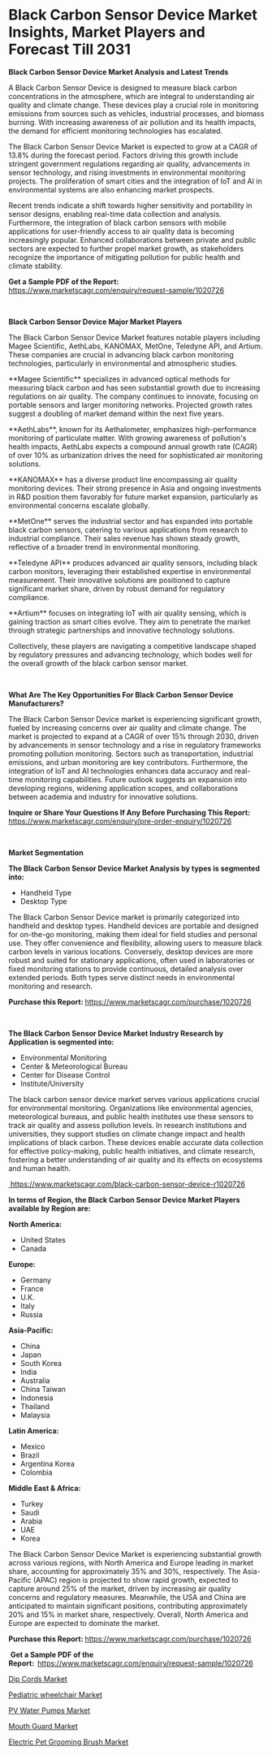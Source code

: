 <p><h1>Black Carbon Sensor Device Market Insights, Market Players and Forecast Till 2031</h1></p><p><strong>Black Carbon Sensor Device Market Analysis and Latest Trends</strong></p>
<p><p>A Black Carbon Sensor Device is designed to measure black carbon concentrations in the atmosphere, which are integral to understanding air quality and climate change. These devices play a crucial role in monitoring emissions from sources such as vehicles, industrial processes, and biomass burning. With increasing awareness of air pollution and its health impacts, the demand for efficient monitoring technologies has escalated.</p><p>The Black Carbon Sensor Device Market is expected to grow at a CAGR of 13.8% during the forecast period. Factors driving this growth include stringent government regulations regarding air quality, advancements in sensor technology, and rising investments in environmental monitoring projects. The proliferation of smart cities and the integration of IoT and AI in environmental systems are also enhancing market prospects.</p><p>Recent trends indicate a shift towards higher sensitivity and portability in sensor designs, enabling real-time data collection and analysis. Furthermore, the integration of black carbon sensors with mobile applications for user-friendly access to air quality data is becoming increasingly popular. Enhanced collaborations between private and public sectors are expected to further propel market growth, as stakeholders recognize the importance of mitigating pollution for public health and climate stability.</p></p>
<p><strong>Get a Sample PDF of the Report:&nbsp;</strong> <a href="https://www.marketscagr.com/enquiry/request-sample/1020726?utm_campaign=1278&utm_medium=2&utm_source=Github&utm_content=ia&utm_term=18102024&utm_id=black-carbon-sensor-device">https://www.marketscagr.com/enquiry/request-sample/1020726</a></p>
<p>&nbsp;</p>
<p><strong>Black Carbon Sensor Device Major Market Players</strong></p>
<p><p>The Black Carbon Sensor Device Market features notable players including Magee Scientific, AethLabs, KANOMAX, MetOne, Teledyne API, and Artium. These companies are crucial in advancing black carbon monitoring technologies, particularly in environmental and atmospheric studies.</p><p>**Magee Scientific** specializes in advanced optical methods for measuring black carbon and has seen substantial growth due to increasing regulations on air quality. The company continues to innovate, focusing on portable sensors and larger monitoring networks. Projected growth rates suggest a doubling of market demand within the next five years.</p><p>**AethLabs**, known for its Aethalometer, emphasizes high-performance monitoring of particulate matter. With growing awareness of pollution's health impacts, AethLabs expects a compound annual growth rate (CAGR) of over 10% as urbanization drives the need for sophisticated air monitoring solutions.</p><p>**KANOMAX** has a diverse product line encompassing air quality monitoring devices. Their strong presence in Asia and ongoing investments in R&D position them favorably for future market expansion, particularly as environmental concerns escalate globally.</p><p>**MetOne** serves the industrial sector and has expanded into portable black carbon sensors, catering to various applications from research to industrial compliance. Their sales revenue has shown steady growth, reflective of a broader trend in environmental monitoring.</p><p>**Teledyne API** produces advanced air quality sensors, including black carbon monitors, leveraging their established expertise in environmental measurement. Their innovative solutions are positioned to capture significant market share, driven by robust demand for regulatory compliance.</p><p>**Artium** focuses on integrating IoT with air quality sensing, which is gaining traction as smart cities evolve. They aim to penetrate the market through strategic partnerships and innovative technology solutions.</p><p>Collectively, these players are navigating a competitive landscape shaped by regulatory pressures and advancing technology, which bodes well for the overall growth of the black carbon sensor market.</p></p>
<p>&nbsp;</p>
<p><strong>What Are The Key Opportunities For Black Carbon Sensor Device Manufacturers?</strong></p>
<p><p>The Black Carbon Sensor Device market is experiencing significant growth, fueled by increasing concerns over air quality and climate change. The market is projected to expand at a CAGR of over 15% through 2030, driven by advancements in sensor technology and a rise in regulatory frameworks promoting pollution monitoring. Sectors such as transportation, industrial emissions, and urban monitoring are key contributors. Furthermore, the integration of IoT and AI technologies enhances data accuracy and real-time monitoring capabilities. Future outlook suggests an expansion into developing regions, widening application scopes, and collaborations between academia and industry for innovative solutions.</p></p>
<p><strong>Inquire or Share Your Questions If Any Before Purchasing This Report:</strong> <a href="https://www.marketscagr.com/enquiry/pre-order-enquiry/1020726?utm_campaign=1278&utm_medium=2&utm_source=Github&utm_content=ia&utm_term=18102024&utm_id=black-carbon-sensor-device">https://www.marketscagr.com/enquiry/pre-order-enquiry/1020726</a></p>
<p>&nbsp;</p>
<p><strong>Market Segmentation</strong></p>
<p><strong>The Black Carbon Sensor Device Market Analysis by types is segmented into:</strong></p>
<p><ul><li>Handheld Type</li><li>Desktop Type</li></ul></p>
<p><p>The Black Carbon Sensor Device market is primarily categorized into handheld and desktop types. Handheld devices are portable and designed for on-the-go monitoring, making them ideal for field studies and personal use. They offer convenience and flexibility, allowing users to measure black carbon levels in various locations. Conversely, desktop devices are more robust and suited for stationary applications, often used in laboratories or fixed monitoring stations to provide continuous, detailed analysis over extended periods. Both types serve distinct needs in environmental monitoring and research.</p></p>
<p><strong>Purchase this Report:&nbsp;</strong><a href="https://www.marketscagr.com/purchase/1020726?utm_campaign=1278&utm_medium=2&utm_source=Github&utm_content=ia&utm_term=18102024&utm_id=black-carbon-sensor-device">https://www.marketscagr.com/purchase/1020726</a></p>
<p>&nbsp;</p>
<p><strong>The Black Carbon Sensor Device Market Industry Research by Application is segmented into:</strong></p>
<p><ul><li>Environmental Monitoring</li><li>Center & Meteorological Bureau</li><li>Center for Disease Control</li><li>Institute/University</li></ul></p>
<p><p>The black carbon sensor device market serves various applications crucial for environmental monitoring. Organizations like environmental agencies, meteorological bureaus, and public health institutes use these sensors to track air quality and assess pollution levels. In research institutions and universities, they support studies on climate change impact and health implications of black carbon. These devices enable accurate data collection for effective policy-making, public health initiatives, and climate research, fostering a better understanding of air quality and its effects on ecosystems and human health.</p></p>
<p><a href="https://www.marketscagr.com/black-carbon-sensor-device-r1020726?utm_campaign=1278&utm_medium=2&utm_source=Github&utm_content=ia&utm_term=18102024&utm_id=black-carbon-sensor-device">&nbsp;https://www.marketscagr.com/black-carbon-sensor-device-r1020726</a></p>
<p><strong>In terms of Region, the Black Carbon Sensor Device Market Players available by Region are:</strong></p>
<p>
    <p> <strong> North America: </strong>
        <ul>
            <li>United States</li>
            <li>Canada</li>
        </ul>
        </p> 
    <p> <strong> Europe: </strong>
        <ul>
            <li>Germany</li>
            <li>France</li>
            <li>U.K.</li>
            <li>Italy</li>
            <li>Russia</li>
        </ul>
        </p> 
    <p> <strong> Asia-Pacific: </strong>
        <ul>
            <li>China</li>
            <li>Japan</li>
            <li>South Korea</li>
            <li>India</li>
            <li>Australia</li>
            <li>China Taiwan</li>
            <li>Indonesia</li>
            <li>Thailand</li>
            <li>Malaysia</li>
        </ul>
        </p> 
    <p> <strong> Latin America: </strong>
        <ul>
            <li>Mexico</li>
            <li>Brazil</li>
            <li>Argentina Korea</li>
            <li>Colombia</li>
        </ul>
        </p> 
    <p> <strong> Middle East & Africa: </strong>
        <ul>
            <li>Turkey</li>
            <li>Saudi</li>
            <li>Arabia</li>
            <li>UAE</li>
            <li>Korea</li>
        </ul>
    </p>
    </p>
<p><p>The Black Carbon Sensor Device Market is experiencing substantial growth across various regions, with North America and Europe leading in market share, accounting for approximately 35% and 30%, respectively. The Asia-Pacific (APAC) region is projected to show rapid growth, expected to capture around 25% of the market, driven by increasing air quality concerns and regulatory measures. Meanwhile, the USA and China are anticipated to maintain significant positions, contributing approximately 20% and 15% in market share, respectively. Overall, North America and Europe are expected to dominate the market.</p></p>
<p><strong>Purchase this Report: </strong><a href="https://www.marketscagr.com/purchase/1020726?utm_campaign=1278&utm_medium=2&utm_source=Github&utm_content=ia&utm_term=18102024&utm_id=black-carbon-sensor-device">https://www.marketscagr.com/purchase/1020726</a></p>
<p>&nbsp;<strong>Get a Sample PDF of the Report:&nbsp;&nbsp;</strong><a href="https://www.marketscagr.com/enquiry/request-sample/1020726?utm_campaign=1278&utm_medium=2&utm_source=Github&utm_content=ia&utm_term=18102024&utm_id=black-carbon-sensor-device">https://www.marketscagr.com/enquiry/request-sample/1020726</a></p>
<p><strong></strong></p>
<p><p><a href="https://github.com/deshawnj39lau/Market-Research-Report-List-1/blob/main/dip-cords-market.md?utm_campaign=1278&utm_medium=2&utm_source=Github&utm_content=ia&utm_term=18102024&utm_id=black-carbon-sensor-device">Dip Cords Market</a></p><p><a href="https://www.linkedin.com/pulse/global-pediatric-wheelchair-market-trends-forecasts-strategic-v534f?utm_campaign=1278&utm_medium=2&utm_source=Github&utm_content=ia&utm_term=18102024&utm_id=black-carbon-sensor-device">Pediatric wheelchair Market</a></p><p><a href="https://github.com/elenif62bh/Market-Research-Report-List-1/blob/main/pv-water-pumps-market.md?utm_campaign=1278&utm_medium=2&utm_source=Github&utm_content=ia&utm_term=18102024&utm_id=black-carbon-sensor-device">PV Water Pumps Market</a></p><p><a href="https://www.linkedin.com/pulse/future-innovation-global-mouth-guard-market-growth-opportunities-euulf?utm_campaign=1278&utm_medium=2&utm_source=Github&utm_content=ia&utm_term=18102024&utm_id=black-carbon-sensor-device">Mouth Guard Market</a></p><p><a href="https://www.linkedin.com/pulse/global-electric-pet-grooming-brush-market-product-types-applications-1xjuf?utm_campaign=1278&utm_medium=2&utm_source=Github&utm_content=ia&utm_term=18102024&utm_id=black-carbon-sensor-device">Electric Pet Grooming Brush Market</a></p></p>
